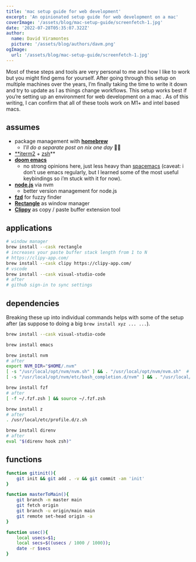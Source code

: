 ```yaml
---
title: 'mac setup guide for web development'
excerpt: 'An opinionated setup guide for web development on a mac'
coverImage: '/assets/blog/mac-setup-guide/screenfetch-1.jpg'
date: '2022-07-28T05:35:07.322Z'
author:
  name: David Viramontes
  picture: '/assets/blog/authors/davm.png'
ogImage:
  url: '/assets/blog/mac-setup-guide/screenfetch-1.jpg'
---
```


Most of these steps and tools are very personal to me and how I like to work but you might find gems for yourself. After going through this setup on multiple machines over the years, I’m finally taking the time to write it down and try to update as I as things change workflows. This setup works best if you’re setting up an environment for web development on a mac . As of this writing, I can confirm that all of these tools work on M1+ and intel based macs.

## assumes

- package management with [**homebrew**](https://github.com/junegunn/fzf)
  - I’*ll do a separate post on nix one day* 🤞🏽
- [**iterm2](https://iterm2.com/) + [zsh](https://ohmyz.sh/)**
- [**doom emacs**](https://github.com/doomemacs/doomemacs)
  - no strong opinions here, just less heavy than [spacemacs](https://www.spacemacs.org/) (caveat: i don’t use emacs regularly, but I learned some of the most useful keybindings so i’m stuck with it for now).
- [**node.js**](https://nodejs.org/en/) via nvm
  - better version management for node.js
- [**fzd**](https://github.com/junegunn/fzf) for fuzzy finder
- [**Rectangle**](https://nodejs.org/en/) as window manager
- **[Clippy](https://nodejs.org/en/)** as copy / paste buffer extension tool

## applications

```bash
# window manager
brew install --cask rectangle
# increases your paste buffer stack length from 1 to N
# https://clipy-app.com/
brew install --cask clipy https://clipy-app.com/
# vscode 
brew install --cask visual-studio-code
# after
# github sign-in to sync settings
```

## dependencies

Breaking these up into individual commands helps with some of the setup after (as suppose to doing a big `brew install xyz ... ...`).

```bash
brew install --cask visual-studio-code

brew install emacs

brew install nvm
# after
export NVM_DIR="$HOME/.nvm"
[ -s "/usr/local/opt/nvm/nvm.sh" ] && . "/usr/local/opt/nvm/nvm.sh"  # This loads nvm
[ -s "/usr/local/opt/nvm/etc/bash_completion.d/nvm" ] && . "/usr/local/opt/nvm/etc/bash_completion.d/nvm"  # This load$

brew install fzf
# after 
[ -f ~/.fzf.zsh ] && source ~/.fzf.zsh

brew install z
# after
. /usr/local/etc/profile.d/z.sh

brew install direnv
# after
eval "$(direnv hook zsh)"
```

## functions

```bash
function gitinit(){
    git init && git add . -v && git commit -am 'init'
}

function masterToMain(){
    git branch -m master main
    git fetch origin
    git branch -u origin/main main
    git remote set-head origin -a
}

function usec(){
    local usecs=$1;
    local secs=$((usecs / 1000 / 1000));
    date -r $secs
}
```
